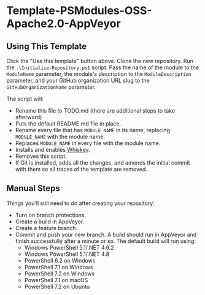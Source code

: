 
# Template-PSModules-OSS-Apache2.0-AppVeyor

## Using This Template

Click the "Use this template" button above. Clone the new repository. Run the `.\Initialize-Repository.ps1` script.
Pass the name of the module to the `ModuleName` parameter, the module's description to the `ModuleDescription`
parameter, and your GitHub organization URL slug to the `GitHubOrganizationName` parameter.

The script will:

* Rename this file to TODO.md (there are additional steps to take afterward)
* Puts the default README.md file in place.
* Rename every file that has `MODULE_NAME` in its name, replacing `MODULE_NAME` with the module name.
* Replaces `MODULE_NAME` in every file with the module name.
* Installs and enables [Whiskey](https://github.com/webmd-health-services/Whiskey/wiki).
* Removes this script.
* If Git is installed, adds all the changes, and amends the initial commit with them so all traces of the template are
  removed.

## Manual Steps

Things you'll still need to do after creating your repository:

* Turn on branch protections.
* Create a build in AppVeyor.
* Create a feature branch.
* Commit and push your new branch. A build should run in AppVeyor and finish successfully after a minute or so. The
default build will run using:
  * Windows PowerShell 5.1/.NET 4.6.2
  * Windows PowerShell 5.1/.NET 4.8
  * PowerShell 6.2 on Windows
  * PowerShell 7.1 on Windows
  * PowerShell 7.2 on Windows
  * PowerShell 7.1 on macOS
  * PowerShell 7.2 on Ubuntu
